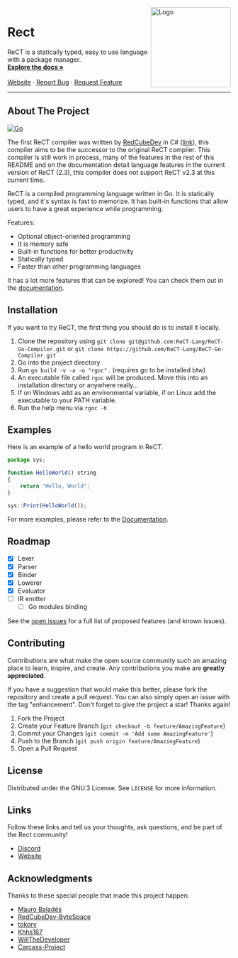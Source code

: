
<img align="right" alt="Logo" width="180" height="180" src="https://avatars.githubusercontent.com/u/98979517?s=200&v=4" />

# Rect

<p>
	  ReCT is a statically typed, easy to use language with a package manager.
    <br />
    <a href="https://docs.rect.ml/"><strong>Explore the docs »</strong></a>
    <br />
    <br />
    <a href="https://rect.ml">Website</a>
    ·
    <a href="https://github.com/ReCT-Lang/ReCT-Go-Compiler/issues">Report Bug</a>
    ·
    <a href="https://github.com/ReCT-Lang/ReCT-Go-Compiler/pulls">Request Feature</a>
</p>

<hr>

<!-- ABOUT THE PROJECT -->
## About The Project

[![Go](https://github.com/ReCT-Lang/ReCT-Go-Compiler/actions/workflows/go.yml/badge.svg)](https://github.com/ReCT-Lang/ReCT-Go-Compiler/actions/workflows/go.yml)  

The first ReCT compiler was written by [RedCubeDev](https://github.com/RedCubeDev-ByteSpace) in C# ([link](https://github.com/RedCubeDev-ByteSpace/ReCT)), this compiler aims to be the successor to
the original ReCT compiler. This compiler is still work in process, many of the features in the rest of this README and on the documentation detail language features in the current version of ReCT (2.3),
this compiler does not support ReCT v2.3 at this current time.

ReCT is a compiled programming language written in Go. It is statically typed, and it's syntax is fast to memorize. 
It has built-in functions that allow users to have a great experience while programming.

Features:
* Optional object-oriented programming
* It is memory safe
* Built-in functions for better productivity
* Statically typed
* Faster than other programming languages

It has a lot more features that can be explored! You can check them out in the [documentation](https://docs.rect.ml/).

## Installation

If you want to try ReCT, the first thing you should do is to install it locally.

1. Clone the repository using `git clone git@github.com:ReCT-Lang/ReCT-Go-Compiler.git` or `git clone https://github.com/ReCT-Lang/ReCT-Go-Compiler.git`
2. Go into the project directory
3. Run `go build -v -a -o "rgoc"` . (requires go to be installed btw)
4. An executable file called `rgoc` will be produced. Move this into an installation directory or anywhere really...
5. If on Windows add as an environmental variable, if on Linux add the executable to your PATH variable.
6. Run the help menu via `rgoc -h`

## Examples

Here is an example of a hello world program in ReCT.
```js
package sys; 

function HelloWorld() string
{
    return "Hello, World";
}

sys::Print(HelloWorld());
```

For more examples, please refer to the [Documentation](https://docs.rect.ml/).


<!-- ROADMAP -->
## Roadmap

- [x] Lexer
- [x] Parser
- [x] Binder
- [x] Lowerer
- [x] Evaluator
- [ ] IR emitter
    - [ ] Go modules binding

See the [open issues](https://github.com/ReCT-Lang/ReCT-Go-Compiler/issues) for a full list of proposed features (and known issues).

## Contributing

Contributions are what make the open source community such an amazing place to learn, inspire, and create. Any contributions you make are **greatly appreciated**.

If you have a suggestion that would make this better, please fork the repository and create a pull request. You can also simply open an issue with the tag "enhancement".
Don't forget to give the project a star! Thanks again!

1. Fork the Project
2. Create your Feature Branch (`git checkout -b feature/AmazingFeature`)
3. Commit your Changes (`git commit -m 'Add some AmazingFeature'`)
4. Push to the Branch (`git push origin feature/AmazingFeature`)
5. Open a Pull Request

## License

Distributed under the GNU.3 License. See `LICENSE` for more information.

## Links

Follow these links and tell us your thoughts, ask questions, and be part of the Rect community!

* [Discord](https://discord.gg/kk9MsnABdF)
* [Website](http://rect.ml/)

## Acknowledgments

Thanks to these special people that made this project happen.

* [Mauro Baladés](https://github.com/mauro-balades)
* [RedCubeDev-ByteSpace](https://github.com/RedCubeDev-ByteSpace)
* [tokorv](https://github.com/tokorv)
* [Khhs167](https://github.com/Khhs167)
* [WillTheDeveloper](https://github.com/WillTheDeveloper)
* [Carcass-Project](https://github.com/Carcass-Project)

